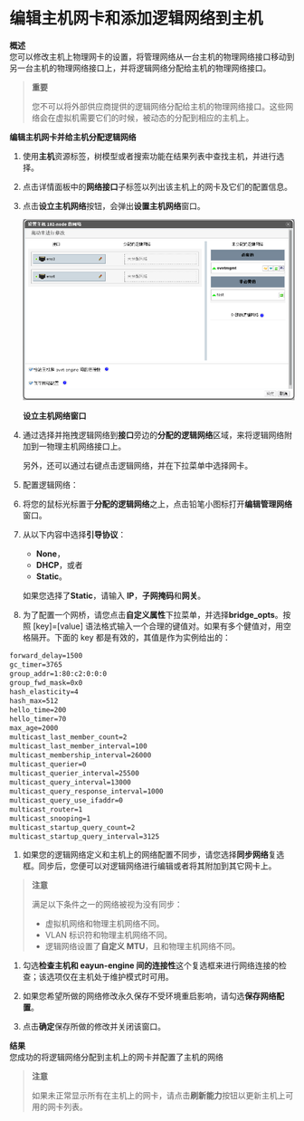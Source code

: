 # 编辑主机网卡和添加逻辑网络到主机

**概述**<br/>
您可以修改主机上物理网卡的设置，将管理网络从一台主机的物理网络接口移动到另一台主机的物理网络接口上，并将逻辑网络分配给主机的物理网络接口。

> **重要**
>
> 您不可以将外部供应商提供的逻辑网络分配给主机的物理网络接口。这些网络会在虚拟机需要它们的时候，被动态的分配到相应的主机上。

**编辑主机网卡并给主机分配逻辑网络**

1. 使用**主机**资源标签，树模型或者搜索功能在结果列表中查找主机，并进行选择。

1. 点击详情面板中的**网络接口**子标签以列出该主机上的网卡及它们的配置信息。

1. 点击**设立主机网络**按钮，会弹出**设置主机网络**窗口。

   ![设立主机网络窗口](../images/Hosts-Setup_Host_Networks_Window.png)

   **设立主机网络窗口**

1. 通过选择并拖拽逻辑网络到**接口**旁边的**分配的逻辑网络**区域，来将逻辑网络附加到一物理主机网络接口上。

   另外，还可以通过右键点击逻辑网络，并在下拉菜单中选择网卡。

1. 配置逻辑网络：

  1. 将您的鼠标光标置于**分配的逻辑网络**之上，点击铅笔小图标打开**编辑管理网络**窗口。

  1. 从以下内容中选择**引导协议**：

      * **None**，
      * **DHCP**，或者
      * **Static**。

     如果您选择了**Static**，请输入 **IP**，**子网掩码**和**网关**。

  1. 为了配置一个网桥，请您点击**自定义属性**下拉菜单，并选择**bridge_opts**。按照 [key]=[value] 语法格式输入一个合理的键值对。如果有多个健值对，用空格隔开。下面的 key 都是有效的，其值是作为实例给出的：

  ```
  forward_delay=1500 
  gc_timer=3765 
  group_addr=1:80:c2:0:0:0 
  group_fwd_mask=0x0 
  hash_elasticity=4 
  hash_max=512
  hello_time=200 
  hello_timer=70 
  max_age=2000 
  multicast_last_member_count=2 
  multicast_last_member_interval=100 
  multicast_membership_interval=26000 
  multicast_querier=0 
  multicast_querier_interval=25500 
  multicast_query_interval=13000 
  multicast_query_response_interval=1000 
  multicast_query_use_ifaddr=0 
  multicast_router=1 
  multicast_snooping=1 
  multicast_startup_query_count=2 
  multicast_startup_query_interval=3125
  ```

  1. 如果您的逻辑网络定义和主机上的网络配置不同步，请您选择**同步网络**复选框。同步后，您便可以对逻辑网络进行编辑或者将其附加到其它网卡上。

  > **注意**
  >
  > 满足以下条件之一的网络被视为没有同步：
  > 
  > * 虚拟机网络和物理主机网络不同。
  > * VLAN 标识符和物理主机网络不同。
  > * 逻辑网络设置了**自定义 MTU**，且和物理主机网络不同。

1. 勾选**检查主机和 eayun-engine 间的连接性**这个复选框来进行网络连接的检查；该选项仅在主机处于维护模式时可用。

1. 如果您希望所做的网络修改永久保存不受环境重启影响，请勾选**保存网络配置**。

1. 点击**确定**保存所做的修改并关闭该窗口。

**结果**<br/>
  您成功的将逻辑网络分配到主机上的网卡并配置了主机的网络

> **注意**
>
> 如果未正常显示所有在主机上的网卡，请点击**刷新能力**按钮以更新主机上可用的网卡列表。
